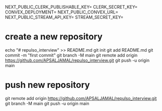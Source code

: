
NEXT_PUBLIC_CLERK_PUBLISHABLE_KEY=
CLERK_SECRET_KEY=
CONVEX_DEPLOYMENT=
NEXT_PUBLIC_CONVEX_URL=
NEXT_PUBLIC_STREAM_API_KEY=
STREAM_SECRET_KEY=


# create a new repository 
echo "# repulso_interview" >> README.md
git init
git add README.md
git commit -m "first commit"
git branch -M main
git remote add origin https://github.com/APSALJAMAL/repulso_interview.git
git push -u origin main


# push new repository 
git remote add origin https://github.com/APSALJAMAL/repulso_interview.git
git branch -M main
git push -u origin main
 
 
